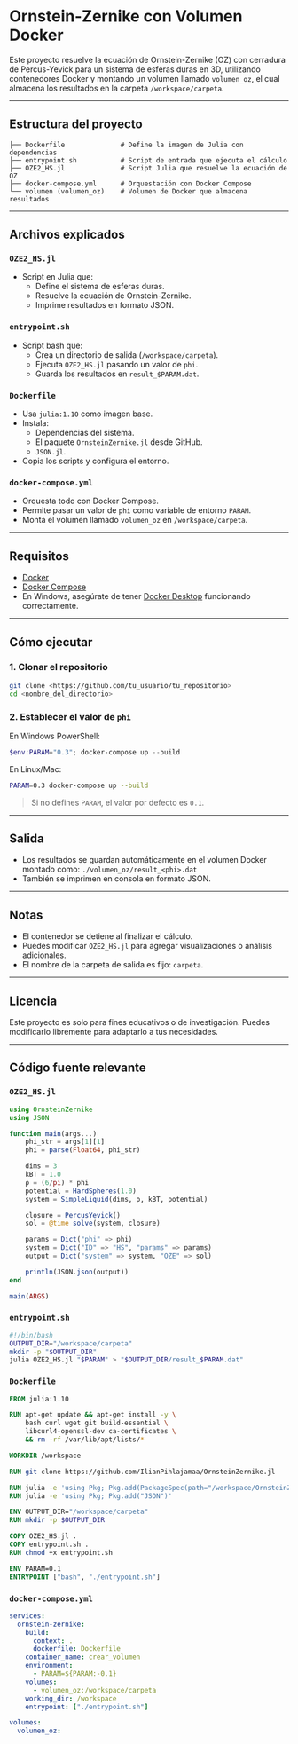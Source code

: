 # Ornstein-Zernike con Volumen Docker

Este proyecto resuelve la ecuación de Ornstein-Zernike (OZ) con cerradura de Percus-Yevick para un sistema de esferas duras en 3D, utilizando contenedores Docker y montando un volumen llamado `volumen_oz`, el cual almacena los resultados en la carpeta `/workspace/carpeta`.

---

## Estructura del proyecto

```
├── Dockerfile              # Define la imagen de Julia con dependencias
├── entrypoint.sh           # Script de entrada que ejecuta el cálculo
├── OZE2_HS.jl              # Script Julia que resuelve la ecuación de OZ
├── docker-compose.yml      # Orquestación con Docker Compose
└── volumen (volumen_oz)    # Volumen de Docker que almacena resultados
```

---

## Archivos explicados

### `OZE2_HS.jl`
- Script en Julia que:
  - Define el sistema de esferas duras.
  - Resuelve la ecuación de Ornstein-Zernike.
  - Imprime resultados en formato JSON.

### `entrypoint.sh`
- Script bash que:
  - Crea un directorio de salida (`/workspace/carpeta`).
  - Ejecuta `OZE2_HS.jl` pasando un valor de `phi`.
  - Guarda los resultados en `result_$PARAM.dat`.

### `Dockerfile`
- Usa `julia:1.10` como imagen base.
- Instala:
  - Dependencias del sistema.
  - El paquete `OrnsteinZernike.jl` desde GitHub.
  - `JSON.jl`.
- Copia los scripts y configura el entorno.

### `docker-compose.yml`
- Orquesta todo con Docker Compose.
- Permite pasar un valor de `phi` como variable de entorno `PARAM`.
- Monta el volumen llamado `volumen_oz` en `/workspace/carpeta`.

---

## Requisitos

- [Docker](https://docs.docker.com/get-docker/)
- [Docker Compose](https://docs.docker.com/compose/install/)
- En Windows, asegúrate de tener [Docker Desktop](https://www.docker.com/products/docker-desktop/) funcionando correctamente.

---

## Cómo ejecutar

### 1. Clonar el repositorio 

```bash
git clone <https://github.com/tu_usuario/tu_repositorio>
cd <nombre_del_directorio>
```

### 2. Establecer el valor de `phi`

En Windows PowerShell:

```powershell
$env:PARAM="0.3"; docker-compose up --build
```

En Linux/Mac:

```bash
PARAM=0.3 docker-compose up --build
```

> Si no defines `PARAM`, el valor por defecto es `0.1`.

---

## Salida

- Los resultados se guardan automáticamente en el volumen Docker montado como:
  `./volumen_oz/result_<phi>.dat`
- También se imprimen en consola en formato JSON.

---

## Notas

- El contenedor se detiene al finalizar el cálculo.
- Puedes modificar `OZE2_HS.jl` para agregar visualizaciones o análisis adicionales.
- El nombre de la carpeta de salida es fijo: `carpeta`.

---

## Licencia

Este proyecto es solo para fines educativos o de investigación. Puedes modificarlo libremente para adaptarlo a tus necesidades.

---

## Código fuente relevante

### `OZE2_HS.jl`

```julia
using OrnsteinZernike
using JSON

function main(args...)
    phi_str = args[1][1]
    phi = parse(Float64, phi_str)

    dims = 3
    kBT = 1.0
    ρ = (6/pi) * phi
    potential = HardSpheres(1.0)
    system = SimpleLiquid(dims, ρ, kBT, potential)

    closure = PercusYevick()
    sol = @time solve(system, closure)

    params = Dict("phi" => phi)
    system = Dict("ID" => "HS", "params" => params)
    output = Dict("system" => system, "OZE" => sol)

    println(JSON.json(output))
end

main(ARGS)
```

### `entrypoint.sh`

```bash
#!/bin/bash
OUTPUT_DIR="/workspace/carpeta"
mkdir -p "$OUTPUT_DIR"
julia OZE2_HS.jl "$PARAM" > "$OUTPUT_DIR/result_$PARAM.dat"
```

### `Dockerfile`

```Dockerfile
FROM julia:1.10

RUN apt-get update && apt-get install -y \
    bash curl wget git build-essential \
    libcurl4-openssl-dev ca-certificates \
    && rm -rf /var/lib/apt/lists/*

WORKDIR /workspace

RUN git clone https://github.com/IlianPihlajamaa/OrnsteinZernike.jl

RUN julia -e 'using Pkg; Pkg.add(PackageSpec(path="/workspace/OrnsteinZernike.jl")); Pkg.instantiate()'
RUN julia -e 'using Pkg; Pkg.add("JSON")'

ENV OUTPUT_DIR="/workspace/carpeta"
RUN mkdir -p $OUTPUT_DIR

COPY OZE2_HS.jl .
COPY entrypoint.sh .
RUN chmod +x entrypoint.sh

ENV PARAM=0.1
ENTRYPOINT ["bash", "./entrypoint.sh"]
```

### `docker-compose.yml`

```yaml
services:
  ornstein-zernike:
    build:
      context: .
      dockerfile: Dockerfile
    container_name: crear_volumen
    environment:
      - PARAM=${PARAM:-0.1}
    volumes:
      - volumen_oz:/workspace/carpeta
    working_dir: /workspace
    entrypoint: ["./entrypoint.sh"]

volumes:
  volumen_oz:
```
